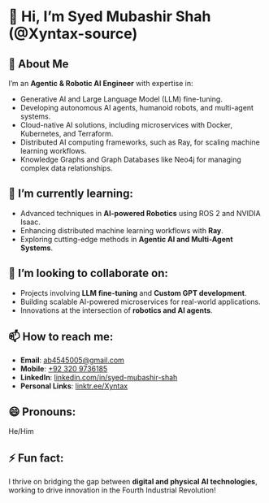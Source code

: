 # 👋 Hi, I’m Syed Mubashir Shah (@Xyntax-source)

## 👀 About Me
I’m an **Agentic & Robotic AI Engineer** with expertise in:
- Generative AI and Large Language Model (LLM) fine-tuning.
- Developing autonomous AI agents, humanoid robots, and multi-agent systems.
- Cloud-native AI solutions, including microservices with Docker, Kubernetes, and Terraform.
- Distributed AI computing frameworks, such as Ray, for scaling machine learning workflows.
- Knowledge Graphs and Graph Databases like Neo4j for managing complex data relationships.

## 🌱 I’m currently learning:
- Advanced techniques in **AI-powered Robotics** using ROS 2 and NVIDIA Isaac.
- Enhancing distributed machine learning workflows with **Ray**.
- Exploring cutting-edge methods in **Agentic AI and Multi-Agent Systems**.

## 💞️ I’m looking to collaborate on:
- Projects involving **LLM fine-tuning** and **Custom GPT development**.
- Building scalable AI-powered microservices for real-world applications.
- Innovations at the intersection of **robotics and AI agents**.

## 📫 How to reach me:
- **Email**: [ab4545005@gmail.com](mailto:ab4545005@gmail.com)  
- **Mobile**: [+92 320 9736185](tel:+923209736185)  
- **LinkedIn**: [linkedin.com/in/syed-mubashir-shah](https://www.linkedin.com/in/syed-mubashir-shah)  
- **Personal Links**: [linktr.ee/Xyntax](https://linktr.ee/Xyntax)

## 😄 Pronouns:
He/Him

## ⚡ Fun fact:
I thrive on bridging the gap between **digital and physical AI technologies**, working to drive innovation in the Fourth Industrial Revolution!
